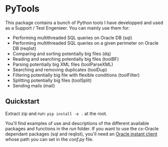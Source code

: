 # PyTools

This package contains a bunch of Python tools I have developped and used as a Support / Test Engenieer.
You can mainly use them for:

- Performing multithreaded SQL queries on Oracle DB (sql)
- Performing multithreaded SQL queries on a given perimeter on Oracle DB (reqlist)
- Comparing and sorting potentially big files (dq)
- Reading and searching potentially big files (toolBF)
- Parsing potentially big XML files (toolParseXML)
- Searching and removing duplicates (toolDup)
- Filtering potentially big file with flexible conditions (toolFilter)
- Splitting potentially big files (toolSplit)
- Sending mails (mail)

## Quickstart

Extract zip and run: `pip install -e .` at the root.

You'll find examples of use and descriptions of the different available packages and functions in the _run_ folder.
If you want to use the cx-Oracle dependant packages (sql and reqlist), you'll need an [Oracle instant client](https://www.oracle.com/uk/database/technologies/instant-client/downloads.html) whose path you can set in the _conf.py_ file.
